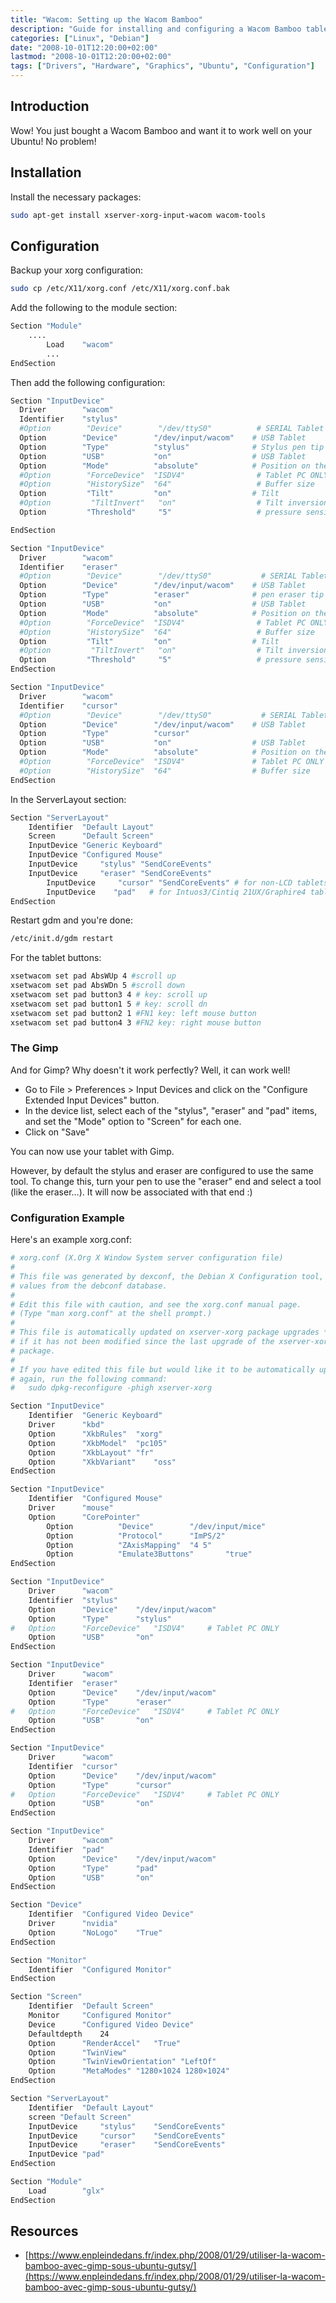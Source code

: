 ```yaml
---
title: "Wacom: Setting up the Wacom Bamboo"
description: "Guide for installing and configuring a Wacom Bamboo tablet on Linux"
categories: ["Linux", "Debian"]
date: "2008-10-01T12:20:00+02:00"
lastmod: "2008-10-01T12:20:00+02:00"
tags: ["Drivers", "Hardware", "Graphics", "Ubuntu", "Configuration"]
---
```


## Introduction

Wow! You just bought a Wacom Bamboo and want it to work well on your Ubuntu! No problem!

## Installation

Install the necessary packages:

```bash
sudo apt-get install xserver-xorg-input-wacom wacom-tools
```

## Configuration

Backup your xorg configuration:

```bash
sudo cp /etc/X11/xorg.conf /etc/X11/xorg.conf.bak
```

Add the following to the module section:

```bash
Section "Module"
	....
        Load    "wacom"
        ...
EndSection
```

Then add the following configuration:

```bash
Section "InputDevice"
  Driver        "wacom"
  Identifier    "stylus"
  #Option        "Device"        "/dev/ttyS0"          # SERIAL Tablet
  Option        "Device"        "/dev/input/wacom"    # USB Tablet
  Option        "Type"          "stylus"              # Stylus pen tip
  Option        "USB"           "on"                  # USB Tablet
  Option        "Mode"          "absolute"            # Position on the tablet
  #Option        "ForceDevice"  "ISDV4"                # Tablet PC ONLY
  #Option        "HistorySize"  "64"                   # Buffer size
  Option         "Tilt"         "on"                  # Tilt
  #Option         "TiltInvert"   "on"                  # Tilt inversion
  Option         "Threshold"     "5"                   # pressure sensitivity

EndSection

Section "InputDevice"
  Driver        "wacom"
  Identifier    "eraser"
  #Option        "Device"        "/dev/ttyS0"           # SERIAL Tablet
  Option        "Device"        "/dev/input/wacom"    # USB Tablet
  Option        "Type"          "eraser"              # pen eraser tip
  Option        "USB"           "on"                  # USB Tablet
  Option        "Mode"          "absolute"            # Position on the tablet
  #Option        "ForceDevice"  "ISDV4"                # Tablet PC ONLY
  #Option        "HistorySize"  "64"                   # Buffer size
  Option         "Tilt"         "on"                  # Tilt
  #Option         "TiltInvert"   "on"                  # Tilt inversion
  Option         "Threshold"     "5"                   # pressure sensitivity
EndSection

Section "InputDevice"
  Driver        "wacom"
  Identifier    "cursor"
  #Option        "Device"        "/dev/ttyS0"           # SERIAL Tablet
  Option        "Device"        "/dev/input/wacom"    # USB Tablet
  Option        "Type"          "cursor"
  Option        "USB"           "on"                  # USB Tablet
  Option        "Mode"          "absolute"            # Position on the tablet
  #Option        "ForceDevice"  "ISDV4"               # Tablet PC ONLY
  #Option        "HistorySize"  "64"                  # Buffer size
EndSection
```

In the ServerLayout section:

```bash
Section "ServerLayout"
	Identifier	"Default Layout"
	Screen		"Default Screen"
	InputDevice	"Generic Keyboard"
	InputDevice	"Configured Mouse"
	InputDevice     "stylus" "SendCoreEvents"
	InputDevice     "eraser" "SendCoreEvents"
        InputDevice     "cursor" "SendCoreEvents" # for non-LCD tablets only
        InputDevice    "pad"   # for Intuos3/Cintiq 21UX/Graphire4 tablets and should not send core events
EndSection
```

Restart gdm and you're done:

```bash
/etc/init.d/gdm restart
```

For the tablet buttons:

```bash
xsetwacom set pad AbsWUp 4 #scroll up
xsetwacom set pad AbsWDn 5 #scroll down
xsetwacom set pad button3 4 # key: scroll up
xsetwacom set pad button1 5 # key: scroll dn
xsetwacom set pad button2 1 #FN1 key: left mouse button
xsetwacom set pad button4 3 #FN2 key: right mouse button
```

### The Gimp

And for Gimp? Why doesn't it work perfectly? Well, it can work well!

* Go to File > Preferences > Input Devices and click on the "Configure Extended Input Devices" button.
* In the device list, select each of the "stylus", "eraser" and "pad" items, and set the "Mode" option to "Screen" for each one.
* Click on "Save"

You can now use your tablet with Gimp.

However, by default the stylus and eraser are configured to use the same tool. To change this, turn your pen to use the "eraser" end and select a tool (like the eraser...). It will now be associated with that end :)

### Configuration Example

Here's an example xorg.conf:

```bash
# xorg.conf (X.Org X Window System server configuration file)
#
# This file was generated by dexconf, the Debian X Configuration tool, using
# values from the debconf database.
#
# Edit this file with caution, and see the xorg.conf manual page.
# (Type "man xorg.conf" at the shell prompt.)
#
# This file is automatically updated on xserver-xorg package upgrades *only*
# if it has not been modified since the last upgrade of the xserver-xorg
# package.
#
# If you have edited this file but would like it to be automatically updated
# again, run the following command:
#   sudo dpkg-reconfigure -phigh xserver-xorg

Section "InputDevice"
	Identifier	"Generic Keyboard"
	Driver		"kbd"
	Option		"XkbRules"	"xorg"
	Option		"XkbModel"	"pc105"
	Option		"XkbLayout"	"fr"
	Option		"XkbVariant"	"oss"
EndSection

Section "InputDevice"
	Identifier	"Configured Mouse"
	Driver		"mouse"
	Option		"CorePointer"
        Option          "Device"        "/dev/input/mice"
        Option          "Protocol"      "ImPS/2"
        Option          "ZAxisMapping"  "4 5"
        Option          "Emulate3Buttons"       "true"
EndSection

Section "InputDevice"
	Driver		"wacom"
	Identifier	"stylus"
	Option		"Device"	"/dev/input/wacom"
	Option		"Type"		"stylus"
#	Option		"ForceDevice"	"ISDV4"		# Tablet PC ONLY
	Option		"USB"		"on"
EndSection

Section "InputDevice"
	Driver		"wacom"
	Identifier	"eraser"
	Option		"Device"	"/dev/input/wacom"
	Option		"Type"		"eraser"
#	Option		"ForceDevice"	"ISDV4"		# Tablet PC ONLY
	Option		"USB"		"on"
EndSection

Section "InputDevice"
	Driver		"wacom"
	Identifier	"cursor"
	Option		"Device"	"/dev/input/wacom"
	Option		"Type"		"cursor"
#	Option		"ForceDevice"	"ISDV4"		# Tablet PC ONLY
	Option		"USB"		"on"
EndSection

Section "InputDevice"
	Driver		"wacom"
	Identifier	"pad"
	Option		"Device"	"/dev/input/wacom"
	Option		"Type"		"pad"
	Option		"USB"		"on"
EndSection

Section "Device"
	Identifier	"Configured Video Device"
	Driver		"nvidia"
	Option		"NoLogo"	"True"
EndSection

Section "Monitor"
	Identifier	"Configured Monitor"
EndSection

Section "Screen"
	Identifier	"Default Screen"
	Monitor		"Configured Monitor"
	Device		"Configured Video Device"
	Defaultdepth	24
	Option		"RenderAccel"	"True"
	Option 		"TwinView"
	Option		"TwinViewOrientation" "LeftOf"
	Option 		"MetaModes" "1280×1024 1280×1024"
EndSection

Section "ServerLayout"
	Identifier	"Default Layout"
	screen "Default Screen"
	InputDevice     "stylus"	"SendCoreEvents"
	InputDevice     "cursor"	"SendCoreEvents"
	InputDevice     "eraser"	"SendCoreEvents"
	InputDevice	"pad"
EndSection

Section "Module"
	Load		"glx"
EndSection
```

## Resources
- [https://www.enpleindedans.fr/index.php/2008/01/29/utiliser-la-wacom-bamboo-avec-gimp-sous-ubuntu-gutsy/](https://www.enpleindedans.fr/index.php/2008/01/29/utiliser-la-wacom-bamboo-avec-gimp-sous-ubuntu-gutsy/)
